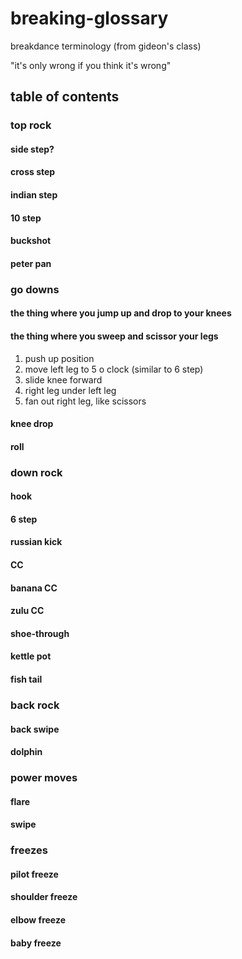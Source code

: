 # breaking-glossary

breakdance terminology (from gideon's class)

"it's only wrong if you think it's wrong"

## table of contents

### top rock

#### side step?

#### cross step

#### indian step

#### 10 step

#### buckshot

#### peter pan

### go downs

#### the thing where you jump up and drop to your knees

#### the thing where you sweep and scissor your legs

1. push up position
2. move left leg to 5 o clock (similar to 6 step)
3. slide knee forward
4. right leg under left leg
5. fan out right leg, like scissors

#### knee drop

#### roll

### down rock

#### hook

#### 6 step

#### russian kick

#### CC

#### banana CC

#### zulu CC

#### shoe-through

#### kettle pot

#### fish tail

### back rock

#### back swipe

#### dolphin

### power moves

#### flare

#### swipe

### freezes

#### pilot freeze

#### shoulder freeze

#### elbow freeze

#### baby freeze
